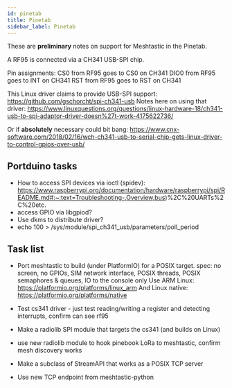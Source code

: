 ```yaml
---
id: pinetab
title: Pinetab
sidebar_label: Pinetab
---
```


These are **preliminary** notes on support for Meshtastic in the Pinetab.

A RF95 is connected via a CH341 USB-SPI chip.

Pin assignments:
CS0 from RF95 goes to CS0 on CH341
DIO0 from RF95 goes to INT on CH341
RST from RF95 goes to RST on CH341

This Linux driver claims to provide USB-SPI support: https://github.com/gschorcht/spi-ch341-usb
Notes here on using that driver: https://www.linuxquestions.org/questions/linux-hardware-18/ch341-usb-to-spi-adaptor-driver-doesn%27t-work-4175622736/

Or if **absolutely** necessary could bit bang: https://www.cnx-software.com/2018/02/16/wch-ch341-usb-to-serial-chip-gets-linux-driver-to-control-gpios-over-usb/

## Portduino tasks

- How to access SPI devices via ioctl (spidev): https://www.raspberrypi.org/documentation/hardware/raspberrypi/spi/README.md#:~:text=Troubleshooting-,Overview,bus)%2C%20UARTs%2C%20etc.
- access GPIO via libgpiod?
- Use dkms to distribute driver?
- echo 100 > /sys/module/spi_ch341_usb/parameters/poll_period

## Task list

- Port meshtastic to build (under PlatformIO) for a POSIX target. spec: no screen, no GPIOs, SIM network interface, POSIX threads, POSIX semaphores & queues, IO to the console only
  Use ARM Linux: https://platformio.org/platforms/linux_arm
  And Linux native: https://platformio.org/platforms/native

- Test cs341 driver - just test reading/writing a register and detecting interrupts, confirm can see rf95
- Make a radiolib SPI module that targets the cs341 (and builds on Linux)
- use new radiolib module to hook pinebook LoRa to meshtastic, confirm mesh discovery works
- Make a subclass of StreamAPI that works as a POSIX TCP server
- Use new TCP endpoint from meshtastic-python
